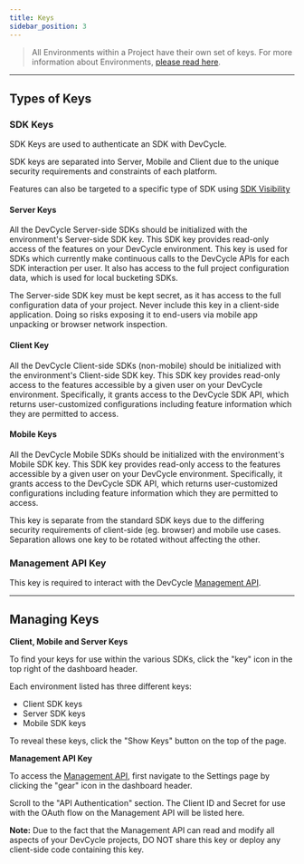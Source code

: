 ```yaml
---
title: Keys
sidebar_position: 3
---
```


> All Environments within a Project have their own set of keys. For more information about Environments, [please read here](/essentials/overview#environments).

---

## Types of Keys

### SDK Keys
SDK Keys are used to authenticate an SDK with DevCycle.

SDK keys are separated into Server, Mobile and Client due to the unique security requirements and constraints of each platform.

Features can also be targeted to a specific type of SDK using [SDK Visibility](/platform/sdk-visibility)

#### Server Keys

All the DevCycle Server-side SDKs should be initialized with the environment's Server-side SDK key. This SDK key provides read-only access of the features on your DevCycle environment. This key is used for SDKs which currently make continuous calls to the DevCycle APIs for each SDK interaction per user. It also has access to the full project configuration data, which is used for local bucketing SDKs.

The Server-side SDK key must be kept secret, as it has access to the full configuration data of your project. Never include this key in a client-side application. Doing so risks exposing it to end-users via mobile app unpacking or browser network inspection.

#### Client Key

All the DevCycle Client-side SDKs (non-mobile) should be initialized with the environment's Client-side SDK key. This SDK key provides read-only access to the features accessible by a given user on your DevCycle environment. Specifically, it grants access to the DevCycle SDK API, which returns user-customized configurations including feature information which they are permitted to access.

#### Mobile Keys

All the DevCycle Mobile SDKs should be initialized with the environment's Mobile SDK key. This SDK key provides read-only access to the features accessible by a given user on your DevCycle environment. Specifically, it grants access to the DevCycle SDK API, which returns user-customized configurations including feature information which they are permitted to access.

This key is separate from the standard SDK keys due to the differing security requirements of client-side (eg. browser) and mobile use cases. Separation allows one key to be rotated without affecting the other. 

### Management API Key

This key is required to interact with the DevCycle [Management API](/management-api).

---

## Managing Keys

**Client, Mobile and Server Keys**

To find your keys for use within the various SDKs, click the "key" icon in the top right of the dashboard header.

Each environment listed has three different keys: 

* Client SDK keys
* Server SDK keys
* Mobile SDK keys

To reveal these keys, click the "Show Keys" button on the top of the page.

**Management API Key**

To access the [Management API](/management-api/), first navigate to the Settings page by clicking the "gear" icon in the dashboard header. 

Scroll to the "API Authentication" section.
The Client ID and Secret for use with the OAuth flow on the Management API will be listed here.

**Note:** Due to the fact that the Management API can read and modify all aspects of your DevCycle projects,
DO NOT share this key or deploy any client-side code containing this key.